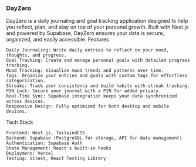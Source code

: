 
### DayZero

DayZero is a daily journaling and goal tracking application designed to help you reflect, plan, and stay on top of your personal growth. Built with Next.js and powered by Supabase, DayZero ensures your data is secure, organized, and easily accessible.
Features

    Daily Journaling: Write daily entries to reflect on your mood, thoughts, and progress.
    Goal Tracking: Create and manage personal goals with detailed progress tracking.
    Mood Tracking: Visualize mood trends and patterns over time.
    Tags: Organize your entries and goals with custom tags for effortless categorization.
    Streaks: Track your consistency and build habits with streak tracking.
    PIN Lock: Secure your journal with a PIN for added privacy.
    Real-Time Sync: Supabase integration keeps your data synchronized across devices.
    Responsive Design: Fully optimized for both desktop and mobile devices.

Tech Stack

    Frontend: Next.js, TailwindCSS
    Backend: Supabase (PostgreSQL for storage, API for data management)
    Authentication: Supabase Auth
    State Management: React's built-in hooks
    Deployment: Vercel
    Testing: Vitest, React Testing Library
